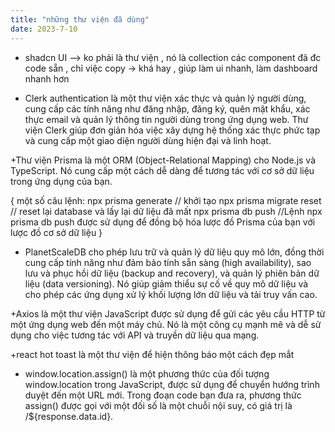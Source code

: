 ```yaml
---
title: "những thư viện đã dùng"
date: 2023-7-10
---
```


+ shadcn UI --> ko phải là thư viện , nó là collection các component đã đc code sẵn , chỉ việc copy -> khá hay , giúp làm ui nhanh, làm dashboard nhanh hơn

+ Clerk authentication là một thư viện xác thực và quản lý người dùng, cung cấp các tính năng như đăng nhập, đăng ký, quên mật khẩu, xác thực email và quản lý thông tin người dùng trong ứng dụng web. Thư viện Clerk giúp đơn giản hóa việc xây dựng hệ thống xác thực phức tạp và cung cấp một giao diện người dùng hiện đại và linh hoạt.

+Thư viện Prisma là một ORM (Object-Relational Mapping) cho Node.js và TypeScript. Nó cung cấp một cách dễ dàng để tương tác với cơ sở dữ liệu trong ứng dụng của bạn.

{
    một số câu lệnh:
    npx prisma generate // khởi tạo
    npx prisma migrate reset // reset lại database và lấy lại dữ liệu đã mất
    npx prisma db push //Lệnh npx prisma db push được sử dụng để đồng bộ hóa lược đồ Prisma của bạn với lược đồ cơ sở dữ liệu
}
+ PlanetScaleDB cho phép lưu trữ và quản lý dữ liệu quy mô lớn, đồng thời cung cấp tính năng như đảm bảo tính sẵn sàng (high availability), sao lưu và phục hồi dữ liệu (backup and recovery), và quản lý phiên bản dữ liệu (data versioning). Nó giúp giảm thiểu sự cố về quy mô dữ liệu và cho phép các ứng dụng xử lý khối lượng lớn dữ liệu và tải truy vấn cao.

+Axios là một thư viện JavaScript được sử dụng để gửi các yêu cầu HTTP từ một ứng dụng web đến một máy chủ. Nó là một công cụ mạnh mẽ và dễ sử dụng cho việc tương tác với API và truyền dữ liệu qua mạng.

+react hot toast là một thư viện để hiện thông báo một cách đẹp mắt

+ window.location.assign() là một phương thức của đối tượng window.location trong JavaScript, được sử dụng để chuyển hướng trình duyệt đến một URL mới. Trong đoạn code bạn đưa ra, phương thức assign() được gọi với một đối số là một chuỗi nội suy, có giá trị là /${response.data.id}.

